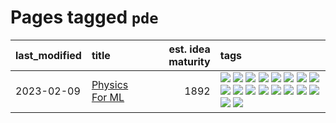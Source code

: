 # Pages tagged `pde`

|last_modified|title|est. idea maturity|tags
|:---|:---|---:|:---|
|2023-02-09|[Physics For ML](../physics_for_ml.md)|1892|[![](https://img.shields.io/badge/tag-brownianmotion-97a75e)](../tags/brownianmotion.md) [![](https://img.shields.io/badge/tag-curriculum-29349d)](../tags/curriculum.md) [![](https://img.shields.io/badge/tag-curvature-50c04b)](../tags/curvature.md) [![](https://img.shields.io/badge/tag-education-b7fb0)](../tags/education.md) [![](https://img.shields.io/badge/tag-eigenvectors-4072a1)](../tags/eigenvectors.md) [![](https://img.shields.io/badge/tag-gaugetheory-7c795e)](../tags/gaugetheory.md) [![](https://img.shields.io/badge/tag-grouptheory-95bed6)](../tags/grouptheory.md) [![](https://img.shields.io/badge/tag-machinelearning-dad82b)](../tags/machinelearning.md) [![](https://img.shields.io/badge/tag-manifolds-1743a)](../tags/manifolds.md) [![](https://img.shields.io/badge/tag-ode-c92725)](../tags/ode.md) [![](https://img.shields.io/badge/tag-optimization-77485f)](../tags/optimization.md) [![](https://img.shields.io/badge/tag-pde-43d799)](../tags/pde.md) [![](https://img.shields.io/badge/tag-physics-d548d8)](../tags/physics.md) [![](https://img.shields.io/badge/tag-probabilityfields-98b52b)](../tags/probabilityfields.md) [![](https://img.shields.io/badge/tag-quantummechanics-7fe3bd)](../tags/quantummechanics.md) [![](https://img.shields.io/badge/tag-relativity-1dc0d1)](../tags/relativity.md) [![](https://img.shields.io/badge/tag-tensorcalculus-4d5a4)](../tags/tensorcalculus.md) [![](https://img.shields.io/badge/tag-textbook-e168be)](../tags/textbook.md)|